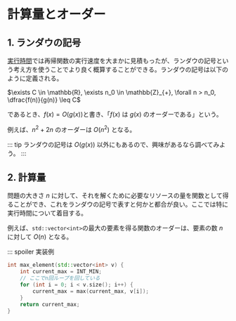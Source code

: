 # 計算量とオーダー

## 1. ランダウの記号

[実行時間](../chapter-8/exec-time.md)では再帰関数の実行速度を大まかに見積もったが、ランダウの記号という考え方を使うことでより良く概算することができる。ランダウの記号は以下のように定義される。

$\exists C \in \mathbb{R}, \exists n_0 \in \mathbb{Z}_{+}, \forall n > n_0, \dfrac{f(n)}{g(n)} \leq C$

であるとき、$f(x) = O(g(x))$と書き、「$f(x)$ は $g(x)$ のオーダーである」という。

例えば、$n^2+2n$ のオーダーは $O(n^2)$ となる。

::: tip
ランダウの記号は $O(g(x))$ 以外にもあるので、興味があるなら調べてみよう。
:::

## 2. 計算量

問題の大きさ $n$ に対して、それを解くために必要なリソースの量を関数として得ることができ、これをランダウの記号で表すと何かと都合が良い。ここでは特に実行時間について着目する。

例えば、`std::vector<int>`の最大の要素を得る関数のオーダーは、要素の数 $n$ に対して $O(n)$ となる。

::: spoiler 実装例

```cpp
int max_element(std::vector<int> v) {
    int current_max = INT_MIN;
    // ここでn回ループを回している
    for (int i = 0; i < v.size(); i++) {
        current_max = max(current_max, v[i]);
    }
    return current_max;
}
```

